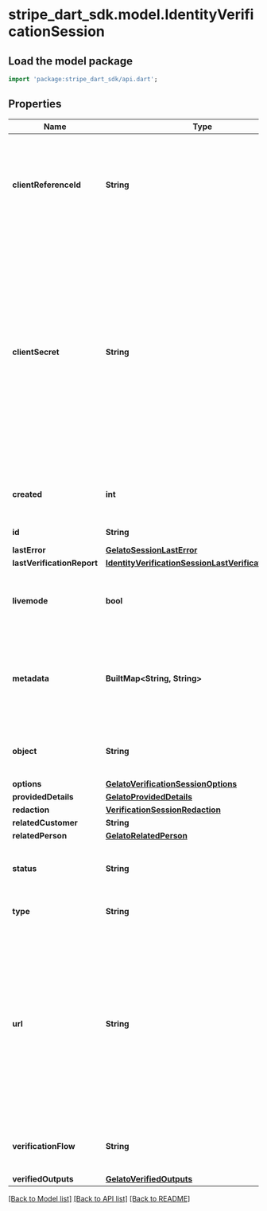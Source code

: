 # stripe_dart_sdk.model.IdentityVerificationSession

## Load the model package
```dart
import 'package:stripe_dart_sdk/api.dart';
```

## Properties
Name | Type | Description | Notes
------------ | ------------- | ------------- | -------------
**clientReferenceId** | **String** | A string to reference this user. This can be a customer ID, a session ID, or similar, and can be used to reconcile this verification with your internal systems. | [optional] 
**clientSecret** | **String** | The short-lived client secret used by Stripe.js to [show a verification modal](https://stripe.com/docs/js/identity/modal) inside your app. This client secret expires after 24 hours and can only be used once. Don’t store it, log it, embed it in a URL, or expose it to anyone other than the user. Make sure that you have TLS enabled on any page that includes the client secret. Refer to our docs on [passing the client secret to the frontend](https://stripe.com/docs/identity/verification-sessions#client-secret) to learn more. | [optional] 
**created** | **int** | Time at which the object was created. Measured in seconds since the Unix epoch. | 
**id** | **String** | Unique identifier for the object. | 
**lastError** | [**GelatoSessionLastError**](GelatoSessionLastError.md) |  | [optional] 
**lastVerificationReport** | [**IdentityVerificationSessionLastVerificationReport**](IdentityVerificationSessionLastVerificationReport.md) |  | [optional] 
**livemode** | **bool** | Has the value `true` if the object exists in live mode or the value `false` if the object exists in test mode. | 
**metadata** | **BuiltMap&lt;String, String&gt;** | Set of [key-value pairs](https://stripe.com/docs/api/metadata) that you can attach to an object. This can be useful for storing additional information about the object in a structured format. | 
**object** | **String** | String representing the object's type. Objects of the same type share the same value. | 
**options** | [**GelatoVerificationSessionOptions**](GelatoVerificationSessionOptions.md) |  | [optional] 
**providedDetails** | [**GelatoProvidedDetails**](GelatoProvidedDetails.md) |  | [optional] 
**redaction** | [**VerificationSessionRedaction**](VerificationSessionRedaction.md) |  | [optional] 
**relatedCustomer** | **String** | Customer ID | [optional] 
**relatedPerson** | [**GelatoRelatedPerson**](GelatoRelatedPerson.md) |  | [optional] 
**status** | **String** | Status of this VerificationSession. [Learn more about the lifecycle of sessions](https://stripe.com/docs/identity/how-sessions-work). | 
**type** | **String** | The type of [verification check](https://stripe.com/docs/identity/verification-checks) to be performed. | 
**url** | **String** | The short-lived URL that you use to redirect a user to Stripe to submit their identity information. This URL expires after 48 hours and can only be used once. Don’t store it, log it, send it in emails or expose it to anyone other than the user. Refer to our docs on [verifying identity documents](https://stripe.com/docs/identity/verify-identity-documents?platform=web&type=redirect) to learn how to redirect users to Stripe. | [optional] 
**verificationFlow** | **String** | The configuration token of a verification flow from the dashboard. | [optional] 
**verifiedOutputs** | [**GelatoVerifiedOutputs**](GelatoVerifiedOutputs.md) |  | [optional] 

[[Back to Model list]](../README.md#documentation-for-models) [[Back to API list]](../README.md#documentation-for-api-endpoints) [[Back to README]](../README.md)


